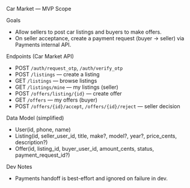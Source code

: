 Car Market — MVP Scope

Goals
- Allow sellers to post car listings and buyers to make offers.
- On seller acceptance, create a payment request (buyer → seller) via Payments internal API.

Endpoints (Car Market API)
- POST `/auth/request_otp`, `/auth/verify_otp`
- POST `/listings` — create a listing
- GET `/listings` — browse listings
- GET `/listings/mine` — my listings (seller)
- POST `/offers/listing/{id}` — create offer
- GET `/offers` — my offers (buyer)
- POST `/offers/{id}/accept`, `/offers/{id}/reject` — seller decision

Data Model (simplified)
- User(id, phone, name)
- Listing(id, seller_user_id, title, make?, model?, year?, price_cents, description?)
- Offer(id, listing_id, buyer_user_id, amount_cents, status, payment_request_id?)

Dev Notes
- Payments handoff is best-effort and ignored on failure in dev.
